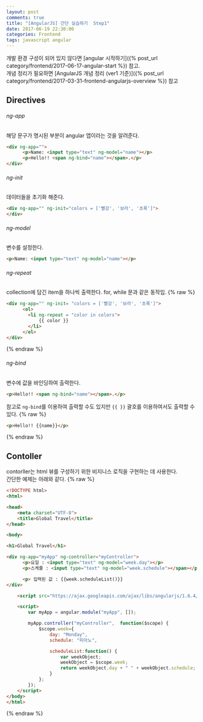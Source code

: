```yaml
---
layout: post
comments: true
title: "[AngularJS] 간단 실습하기  Step1"
date: 2017-06-19 22:30:00
categories: Frontend
tags: javascript angular
---
```


개발 환경 구성이 되어 있지 않다면 [angular 시작하기]({% post_url category/frontend/2017-06-17-angular-start %}) 참고.    
개념 정리가 필요하면 [AngularJS 개념 정리 (ver1 기준)]({% post_url category/frontend/2017-03-31-frontend-angularjs-overview %}) 참고     
      
## Directives
###### ng-app
해당 문구가 명시된 부분이 angular 앱이라는 것을 알려준다.

```html
<div ng-app="">
	  <p>Name: <input type="text" ng-model="name"></p>
	  <p>Hello!! <span ng-bind="name"></span>.</p>
</div>
```

###### ng-init
데이터들을 초기화 해준다.

```html
<div ng-app="" ng-init="colors = ['빨강', '보라', '초록']">
</div>
```

###### ng-model
변수를 설정한다.

```html
<p>Name: <input type="text" ng-model="name"></p>
```

###### ng-repeat
collection에 담긴 item을 하나씩 출력한다.  for, while 문과 같은 동작임.
{% raw %}
```html
<div ng-app="" ng-init= "colors = ['빨강', '보라', '초록']">
	  <ol>
	  	<li ng-repeat = "color in colors">
	  		{{ color }}
	  	</li>
	  </ol>
</div>
```
{% endraw %}

###### ng-bind
변수에 값을 바인딩하여 출력한다.
```html
<p>Hello!! <span ng-bind="name"></span>.</p>
```
    
참고로  `ng-bind`를 이용하여 출력할 수도 있지만 `{{ }}` 괄호를 이용하여서도 출력할 수 있다.
{% raw %}
```html
<p>Hello!! {{name}}</p>	
```
{% endraw %}


## Contoller
contorller는 html 뷰를 구성하기 위한 비지니스 로직을 구현하는 데 사용한다.   
간단한 예제는 아래와 같다.
{% raw %}
```html
<!DOCTYPE html>
<html>

<head>
	<meta charset="UTF-8">
	<title>Global Travel</title>
</head>

<body>

<h1>Global Travel</h1>

<div ng-app="myApp" ng-controller="myController">
	  <p>요일 : <input type="text" ng-model="week.day"></p>
	  <p>스케쥴 : <input type="text" ng-model="week.schedule"></span></p>

	  <p> 입력된 값 : {{week.scheduleList()}}
</div>

	<script src="https://ajax.googleapis.com/ajax/libs/angularjs/1.6.4/angular.min.js"></script>

	<script>
		var myApp = angular.module("myApp", []);

		myApp.controller("myController",  function($scope) {
			$scope.week={
				day: "Monday",
				schedule: "피아노",

				scheduleList:function() {
					var weekObject;
					weekObject = $scope.week;
					return weekObject.day + " " + weekObject.schedule;
				}
			};
		});
	</script>
</body>
</html>
```
{% endraw %}
